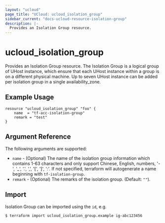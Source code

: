 ```yaml
---
layout: "ucloud"
page_title: "UCloud: ucloud_isolation_group"
sidebar_current: "docs-ucloud-resource-isolation-group"
description: |-
  Provides an Isolation Group resource.
---
```


# ucloud_isolation_group

Provides an Isolation Group resource. The Isolation Group is a logical group of UHost instance, which ensure that each UHost instance within a group is on a different physical machine. Up to seven UHost instance can be added per isolation group in a single availability_zone.

## Example Usage

```hcl
resource "ucloud_isolation_group" "foo" {
	name  = "tf-acc-isolation-group"
	remark = "test"
}
```

## Argument Reference

The following arguments are supported:

* `name` - (Optional) The name of the isolation group information which contains 1-63 characters and only support Chinese, English, numbers, '-', '_', '.', ',', '[', ']', ':'. If not specified, terraform will autogenerate a name beginning with `tf-isolation-group`.
* `remark` - (Optional) The remarks of the isolation group. (Default: `""`).

## Import

Isolation Group can be imported using the `id`, e.g.

```
$ terraform import ucloud_isolation_group.example ig-abc123456
```